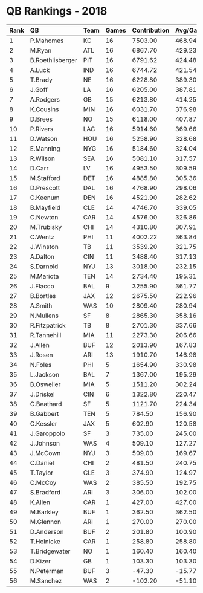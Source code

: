 # QB Rankings - 2018

| Rank | QB               | Team | Games | Contribution | Avg/Game | Normalized |
| :----| :----------------| :----| :-----| :------------| :--------| :----------|
| 1    | P.Mahomes        | KC   | 16    | 7503.00      | 468.94   | 84.77      |
| 2    | M.Ryan           | ATL  | 16    | 6867.70      | 429.23   | 80.17      |
| 3    | B.Roethlisberger | PIT  | 16    | 6791.62      | 424.48   | 79.62      |
| 4    | A.Luck           | IND  | 16    | 6744.72      | 421.54   | 79.28      |
| 5    | T.Brady          | NE   | 16    | 6228.80      | 389.30   | 75.54      |
| 6    | J.Goff           | LA   | 16    | 6205.00      | 387.81   | 75.37      |
| 7    | A.Rodgers        | GB   | 15    | 6213.80      | 414.25   | 74.28      |
| 8    | K.Cousins        | MIN  | 16    | 6031.70      | 376.98   | 74.11      |
| 9    | D.Brees          | NO   | 15    | 6118.00      | 407.87   | 73.61      |
| 10   | P.Rivers         | LAC  | 16    | 5914.60      | 369.66   | 73.26      |
| 11   | D.Watson         | HOU  | 16    | 5258.90      | 328.68   | 68.51      |
| 12   | E.Manning        | NYG  | 16    | 5184.60      | 324.04   | 67.97      |
| 13   | R.Wilson         | SEA  | 16    | 5081.10      | 317.57   | 67.22      |
| 14   | D.Carr           | LV   | 16    | 4953.50      | 309.59   | 66.30      |
| 15   | M.Stafford       | DET  | 16    | 4885.80      | 305.36   | 65.81      |
| 16   | D.Prescott       | DAL  | 16    | 4768.90      | 298.06   | 64.96      |
| 17   | C.Keenum         | DEN  | 16    | 4521.90      | 282.62   | 63.17      |
| 18   | B.Mayfield       | CLE  | 14    | 4746.70      | 339.05   | 63.01      |
| 19   | C.Newton         | CAR  | 14    | 4576.00      | 326.86   | 61.84      |
| 20   | M.Trubisky       | CHI  | 14    | 4310.80      | 307.91   | 60.02      |
| 21   | C.Wentz          | PHI  | 11    | 4002.22      | 363.84   | 55.37      |
| 22   | J.Winston        | TB   | 11    | 3539.20      | 321.75   | 52.48      |
| 23   | A.Dalton         | CIN  | 11    | 3488.40      | 317.13   | 52.17      |
| 24   | S.Darnold        | NYJ  | 13    | 3018.00      | 232.15   | 50.53      |
| 25   | M.Mariota        | TEN  | 14    | 2734.40      | 195.31   | 49.19      |
| 26   | J.Flacco         | BAL  | 9     | 3255.90      | 361.77   | 49.15      |
| 27   | B.Bortles        | JAX  | 12    | 2675.50      | 222.96   | 47.69      |
| 28   | A.Smith          | WAS  | 10    | 2809.40      | 280.94   | 47.28      |
| 29   | N.Mullens        | SF   | 8     | 2865.30      | 358.16   | 46.14      |
| 30   | R.Fitzpatrick    | TB   | 8     | 2701.30      | 337.66   | 45.24      |
| 31   | R.Tannehill      | MIA  | 11    | 2273.30      | 206.66   | 44.59      |
| 32   | J.Allen          | BUF  | 12    | 2013.90      | 167.83   | 43.42      |
| 33   | J.Rosen          | ARI  | 13    | 1910.70      | 146.98   | 43.15      |
| 34   | N.Foles          | PHI  | 5     | 1654.90      | 330.98   | 37.94      |
| 35   | L.Jackson        | BAL  | 7     | 1367.00      | 195.29   | 37.53      |
| 36   | B.Osweiler       | MIA  | 5     | 1511.20      | 302.24   | 37.29      |
| 37   | J.Driskel        | CIN  | 6     | 1322.80      | 220.47   | 36.88      |
| 38   | C.Beathard       | SF   | 5     | 1121.70      | 224.34   | 35.51      |
| 39   | B.Gabbert        | TEN  | 5     | 784.50       | 156.90   | 33.98      |
| 40   | C.Kessler        | JAX  | 5     | 602.90       | 120.58   | 33.15      |
| 41   | J.Garoppolo      | SF   | 3     | 735.00       | 245.00   | 33.14      |
| 42   | J.Johnson        | WAS  | 4     | 509.10       | 127.27   | 32.53      |
| 43   | J.McCown         | NYJ  | 3     | 509.00       | 169.67   | 32.30      |
| 44   | C.Daniel         | CHI  | 2     | 481.50       | 240.75   | 31.93      |
| 45   | T.Taylor         | CLE  | 3     | 374.90       | 124.97   | 31.80      |
| 46   | C.McCoy          | WAS  | 2     | 385.50       | 192.75   | 31.63      |
| 47   | S.Bradford       | ARI  | 3     | 306.00       | 102.00   | 31.54      |
| 48   | K.Allen          | CAR  | 1     | 427.00       | 427.00   | 31.43      |
| 49   | M.Barkley        | BUF  | 1     | 362.50       | 362.50   | 31.28      |
| 50   | M.Glennon        | ARI  | 1     | 270.00       | 270.00   | 31.06      |
| 51   | D.Anderson       | BUF  | 2     | 201.80       | 100.90   | 31.05      |
| 52   | T.Heinicke       | CAR  | 1     | 258.80       | 258.80   | 31.03      |
| 53   | T.Bridgewater    | NO   | 1     | 160.40       | 160.40   | 30.79      |
| 54   | D.Kizer          | GB   | 1     | 103.30       | 103.30   | 30.66      |
| 55   | N.Peterman       | BUF  | 3     | -47.30       | -15.77   | 30.23      |
| 56   | M.Sanchez        | WAS  | 2     | -102.20      | -51.10   | 30.09      |

